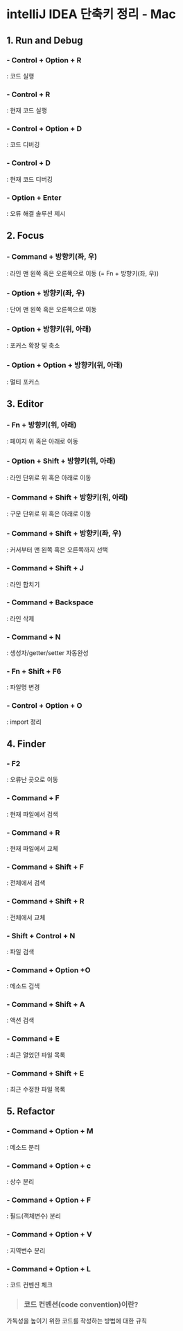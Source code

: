 # intelliJ IDEA 단축키 정리 - Mac
## 1. Run and Debug
### - Control + Option + R
: 코드 실행
### - Control + R
: 현재 코드 실행
### - Control + Option + D
: 코드 디버깅
### - Control + D
: 현재 코드 디버깅
### - Option + Enter
: 오류 해결 솔루션 제시

## 2. Focus
### - Command + 방향키(좌, 우)
: 라인 맨 왼쪽 혹은 오른쪽으로 이동
(= Fn + 방향키(좌, 우))
### - Option + 방향키(좌, 우)
: 단어 맨 왼쪽 혹은 오른쪽으로 이동
### - Option + 방향키(위, 아래)
: 포커스 확장 및 축소
### - Option + Option + 방향키(위, 아래)
: 멀티 포커스

## 3. Editor
### - Fn + 방향키(위, 아래)
: 페이지 위 혹은 아래로 이동
### - Option + Shift + 방향키(위, 아래)
: 라인 단위로 위 혹은 아래로 이동
### - Command + Shift + 방향키(위, 아래)
: 구문 단위로 위 혹은 아래로 이동
### - Command + Shift + 방향키(좌, 우)
: 커서부터 맨 왼쪽 혹은 오른쪽까지 선택
### - Command + Shift + J
: 라인 합치기
### - Command + Backspace
: 라인 삭제
### - Command + N
: 생성자/getter/setter 자동완성
### - Fn + Shift + F6
: 파일명 변경
### - Control + Option + O
: import 정리

## 4. Finder
### - F2
: 오류난 곳으로 이동
### - Command + F
: 현재 파일에서 검색
### - Command + R
: 현재 파일에서 교체
### - Command + Shift + F
: 전체에서 검색
### - Command + Shift + R
: 전체에서 교체
### - Shift + Control + N
: 파일 검색
### - Command + Option +O
: 메소드 검색
### - Command + Shift + A
: 액션 검색
### - Command + E
: 최근 열었던 파일 목록
### - Command + Shift + E
: 최근 수정한 파일 목록

## 5. Refactor
### - Command + Option + M
: 메소드 분리
### - Command + Option + c
: 상수 분리
### - Command + Option + F
: 필드(객체변수) 분리
### - Command + Option + V
: 지역변수 분리
### - Command + Option + L
: 코드 컨벤션 체크
> ### 코드 컨벤션(code convention)이란?
가독성을 높이기 위한 코드를 작성하는 방법에 대한 규칙